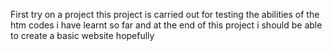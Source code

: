 First try on a project
this project is carried out for testing the abilities of the htm codes i have learnt so far and at the end of this project i should be able to create a basic website hopefully